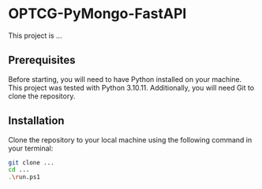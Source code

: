 # OPTCG-PyMongo-FastAPI

This project is ...

## Prerequisites

Before starting, you will need to have Python installed on your machine. This project was tested with Python 3.10.11. Additionally, you will need Git to clone the repository.

## Installation

Clone the repository to your local machine using the following command in your terminal:

```bash
git clone ...
cd ...
.\run.ps1
